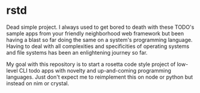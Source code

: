 # rstd

Dead simple project. I always used to get bored to death with these TODO's sample apps from your friendly neighborhood web framework but been having a blast so far doing the same on a system's programming language. Having to deal with all complexities and specificities of operating systems and file systems has been an enlightening journey so far.

My goal with this repository is to start a rosetta code style project of low-level CLI todo apps with novelty and up-and-coming programming languages. Just don't expect me to reimplement this on node or python but instead on nim or crystal.
